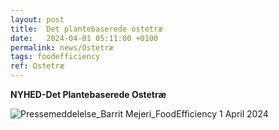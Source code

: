 ```yaml
---
layout: post
title:  Det plantebaserede ostetræ
date:   2024-04-01 05:11:00 +0100
permalink: news/Ostetræ
tags: foodefficiency
ref: Ostetræ
---
```

**NYHED-Det Plantebaserede Ostetræ**

![Pressemeddelelse_Barrit Mejeri_FoodEfficiency 1 April 2024](https://github.com/FoodEfficiency/FoodEfficiency.github.io/assets/75361000/d66a89b9-1629-444b-831a-0a914d95de86)


